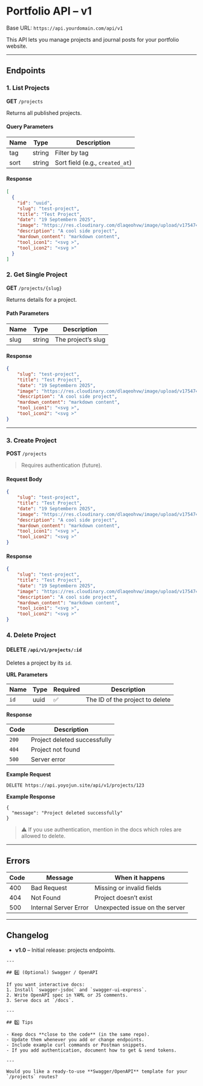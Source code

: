 # Portfolio API – v1

Base URL: `https://api.yourdomain.com/api/v1`

This API lets you manage projects and journal posts for your portfolio website.

---

## Endpoints

### 1. List Projects
**GET** `/projects`

Returns all published projects.

#### Query Parameters
| Name | Type   | Description                     |
| ---- | ------ | ------------------------------- |
| tag  | string | Filter by tag                   |
| sort | string | Sort field (e.g., `created_at`) |

#### Response
```json
[
  {
    "id": "uuid",
    "slug": "test-project",
    "title": "Test Project",
    "date": "19 Septembern 2025",
  	"image": "https://res.cloudinary.com/dlaqeohvw/image/upload/v1754748504/img-udo_mqwufl.png",
    "description": "A cool side project",
    "mardown_content": "markdown content",
    "tool_icon1": "<svg >",
    "tool_icon2": "<svg >"
  }
]
```



### 2. Get Single Project

**GET** `/projects/{slug}`

Returns details for a project.

#### Path Parameters

| Name | Type   | Description        |
| ---- | ------ | ------------------ |
| slug | string | The project’s slug |

#### Response

```json
{
    "slug": "test-project",
    "title": "Test Project",
    "date": "19 Septembern 2025",
  	"image": "https://res.cloudinary.com/dlaqeohvw/image/upload/v1754748504/img-udo_mqwufl.png",
    "description": "A cool side project",
    "mardown_content": "markdown content",
    "tool_icon1": "<svg >",
    "tool_icon2": "<svg >"
}
```

------



### 3. Create Project

**POST** `/projects`

> Requires authentication (future).

#### Request Body

```json
{
    "slug": "test-project",
    "title": "Test Project",
    "date": "19 Septembern 2025",
  	"image": "https://res.cloudinary.com/dlaqeohvw/image/upload/v1754748504/img-udo_mqwufl.png",
    "description": "A cool side project",
    "mardown_content": "markdown content",
    "tool_icon1": "<svg >",
    "tool_icon2": "<svg >"
}
```

#### Response

```json
{
    "slug": "test-project",
    "title": "Test Project",
    "date": "19 Septembern 2025",
  	"image": "https://res.cloudinary.com/dlaqeohvw/image/upload/v1754748504/img-udo_mqwufl.png",
    "description": "A cool side project",
    "mardown_content": "markdown content",
    "tool_icon1": "<svg >",
    "tool_icon2": "<svg >"
}
```



### 4. Delete Project

#### DELETE `/api/v1/projects/:id`

Deletes a project by its `id`.

**URL Parameters**

| Name | Type | Required | Description                     |
| ---- | ---- | -------- | ------------------------------- |
| `id` | uuid | ✅        | The ID of the project to delete |

**Response**

| Code  | Description                  |
| ----- | ---------------------------- |
| `200` | Project deleted successfully |
| `404` | Project not found            |
| `500` | Server error                 |

**Example Request**

```
DELETE https://api.yoyojun.site/api/v1/projects/123
```

**Example Response**

```
{
  "message": "Project deleted successfully"
}
```

> ⚠️ If you use authentication, mention in the docs which roles are allowed to delete.

------

## Errors

| Code | Message               | When it happens                |
| ---- | --------------------- | ------------------------------ |
| 400  | Bad Request           | Missing or invalid fields      |
| 404  | Not Found             | Project doesn’t exist          |
| 500  | Internal Server Error | Unexpected issue on the server |

------

## Changelog

- **v1.0** – Initial release: projects endpoints.

```
---

## 4️⃣ (Optional) Swagger / OpenAPI

If you want interactive docs:
1. Install `swagger-jsdoc` and `swagger-ui-express`.
2. Write OpenAPI spec in YAML or JS comments.
3. Serve docs at `/docs`.

---

## 5️⃣ Tips

- Keep docs **close to the code** (in the same repo).
- Update them whenever you add or change endpoints.
- Include example curl commands or Postman snippets.
- If you add authentication, document how to get & send tokens.

---

Would you like a ready-to-use **Swagger/OpenAPI** template for your `/projects` routes?
```